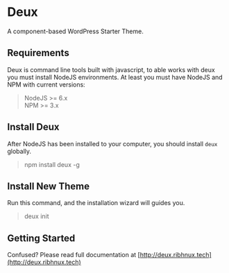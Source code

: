 # Deux
A component-based WordPress Starter Theme.

## Requirements
Deux is command line tools built with javascript, to able works with deux you must install NodeJS environments. At least you must have NodeJS and NPM with current versions:

> NodeJS >= 6.x  
> NPM >= 3.x

## Install Deux
After NodeJS has been installed to your computer, you should install ``deux`` globally.

> npm install deux -g

## Install New Theme
Run this command, and the installation wizard will guides you.

> deux init

## Getting Started
Confused? Please read full documentation at [http://deux.ribhnux.tech](http://deux.ribhnux.tech)
